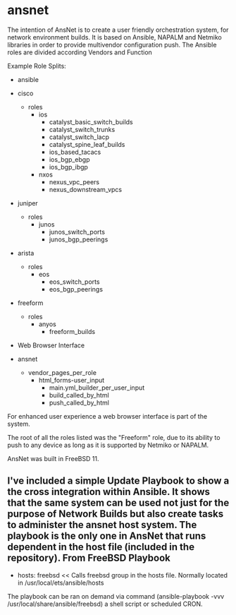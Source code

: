 # ansnet

The intention of AnsNet is to create a user friendly orchestration system, for network environment builds.
It is based on Ansible, NAPALM and Netmiko libraries in order to provide multivendor configuration push.
The Ansible roles are divided according Vendors and Function

Example Role Splits:
- ansible
 - cisco
   - roles
     - ios
        - catalyst_basic_switch_builds
        - catalyst_switch_trunks
        - catalyst_switch_lacp
        - catalyst_spine_leaf_builds
        - ios_based_tacacs
        - ios_bgp_ebgp
        - ios_bgp_ibgp
      - nxos
        - nexus_vpc_peers
        - nexus_downstream_vpcs
 - juniper
   - roles
     - junos
        - junos_switch_ports
        - junos_bgp_peerings
 - arista
   - roles
     - eos
        - eos_switch_ports
        - eos_bgp_peerings
 - freeform
   - roles
     - anyos
        - freeform_builds

- Web Browser Interface
 - ansnet
   - vendor_pages_per_role
     - html_forms-user_input
	   - main.yml_builder_per_user_input
	   - build_called_by_html
	   - push_called_by_html
    
For enhanced user experience a web browser interface is part of the system.

The root of all the roles listed was the "Freeform" role, due to its ability to push to any device as long as it is supported by Netmiko or NAPALM.

AnsNet was built in FreeBSD 11.

I've included a simple Update Playbook to show a the cross integration within Ansible. It shows that the same system can be used not just for the purpose of Network Builds but also create tasks to administer the ansnet host system. The playbook is the only one in AnsNet that runs dependent in the host file (included in the repository).
From FreeBSD Playbook
---
- hosts: freebsd << Calls freebsd group in the hosts file. Normally located in /usr/local/ets/ansible/hosts

The playbook can be ran on demand via command (ansible-playbook -vvv /usr/local/share/ansible/freebsd) a shell script or scheduled CRON.

